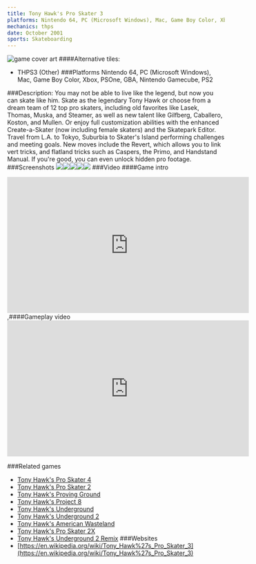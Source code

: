 ```yaml
---
title: Tony Hawk's Pro Skater 3
platforms: Nintendo 64, PC (Microsoft Windows), Mac, Game Boy Color, Xbox, PSOne, GBA, Nintendo Gamecube, PS2
mechanics: thps
date: October 2001
sports: Skateboarding
---
```

![game cover art](//images.igdb.com/igdb/image/upload/t_cover_big/ckvrca62rzyaemovjk5k.jpg "Logo Title Text 1")
####Alternative tiles:
* THPS3 (Other)
###Platforms
Nintendo 64, PC (Microsoft Windows), Mac, Game Boy Color, Xbox, PSOne, GBA, Nintendo Gamecube, PS2

###Description:
You may not be able to live like the legend, but now you can skate like him. Skate as the legendary Tony Hawk or choose from a dream team of 12 top pro skaters, including old favorites like Lasek, Thomas, Muska, and Steamer, as well as new talent like Gilfberg, Caballero, Koston, and Mullen. Or enjoy full customization abilities with the enhanced Create-a-Skater (now including female skaters) and the Skatepark Editor. Travel from L.A. to Tokyo, Suburbia to Skater's Island performing challenges and meeting goals. New moves include the Revert, which allows you to link vert tricks, and flatland tricks such as Caspers, the Primo, and Handstand Manual. If you're good, you can even unlock hidden pro footage.
###Screenshots
<a target="_blank" rel="noopener noreferrer" href="//images.igdb.com/igdb/image/upload/t_cover_big/c0gwynkji2mcuvz410g8.jpg"><img src="//images.igdb.com/igdb/image/upload/t_thumb/c0gwynkji2mcuvz410g8.jpg"/></a><a target="_blank" rel="noopener noreferrer" href="//images.igdb.com/igdb/image/upload/t_cover_big/lrtfkqbptlydnkfvmwmg.jpg"><img src="//images.igdb.com/igdb/image/upload/t_thumb/lrtfkqbptlydnkfvmwmg.jpg"/></a><a target="_blank" rel="noopener noreferrer" href="//images.igdb.com/igdb/image/upload/t_cover_big/luqw5zzljwgxdaznimog.jpg"><img src="//images.igdb.com/igdb/image/upload/t_thumb/luqw5zzljwgxdaznimog.jpg"/></a><a target="_blank" rel="noopener noreferrer" href="//images.igdb.com/igdb/image/upload/t_cover_big/gutc9vsstkxumzkmw3jj.jpg"><img src="//images.igdb.com/igdb/image/upload/t_thumb/gutc9vsstkxumzkmw3jj.jpg"/></a><a target="_blank" rel="noopener noreferrer" href="//images.igdb.com/igdb/image/upload/t_cover_big/hklcrbypjwduceigroik.jpg"><img src="//images.igdb.com/igdb/image/upload/t_thumb/hklcrbypjwduceigroik.jpg"/></a>
###Video
####Game intro

<iframe width="560" height="315" src="https://www.youtube.com/embed/ktRmOmMb0mg" frameborder="0" allowfullscreen></iframe>
,####Gameplay video

<iframe width="560" height="315" src="https://www.youtube.com/embed/Ib-YwWzh8kM" frameborder="0" allowfullscreen></iframe>

###Related games
* [Tony Hawk's Pro Skater 4](/games/tony-hawk-s-pro-skater-4-915/)
* [Tony Hawk's Pro Skater 2](/games/tony-hawk-s-pro-skater-2-913/)
* [Tony Hawk's Proving Ground](/games/tony-hawk-s-proving-ground-2700/)
* [Tony Hawk's Project 8](/games/tony-hawk-s-project-8-6204/)
* [Tony Hawk's Underground](/games/tony-hawk-s-underground-2698/)
* [Tony Hawk's Underground 2](/games/tony-hawk-s-underground-2-2699/)
* [Tony Hawk's American Wasteland](/games/tony-hawk-s-american-wasteland-7219/)
* [Tony Hawk's Pro Skater 2X](/games/tony-hawks-pro-skater-2x-47325/)
* [Tony Hawk's Underground 2 Remix](/games/tony-hawks-underground-2-remix-22311/)
###Websites
* [https://en.wikipedia.org/wiki/Tony_Hawk%27s_Pro_Skater_3](https://en.wikipedia.org/wiki/Tony_Hawk%27s_Pro_Skater_3)
